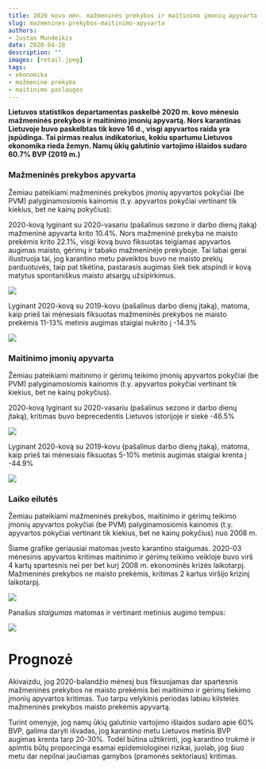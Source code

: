 ```yaml
---
title: 2020 kovo mėn. mažmeninės prekybos ir maitinimo įmonių apyvarta
slug: mazmenines-prekybos-maitinimo-apyvarta
authors:
- Justas Mundeikis
date: 2020-04-28
description: ""
images: [retail.jpeg]
tags:
- ekonomika
- mažmeninė prekyba
- maitinimo paslaugos
---
```


**Lietuvos statistikos departamentas paskelbė 2020 m. kovo mėnesio mažmeninės prekybos ir maitinimo įmonių apyvartą. Nors karantinas Lietuvoje buvo paskelbtas tik kovo 16 d., visgi apyvartos raida yra įspūdinga. Tai pirmas realus indikatorius, kokiu spartumu Lietuvos ekonomika rieda žemyn. Namų ūkių galutinio vartojimo išlaidos sudaro 60.7% BVP  (2019 m.)**<!--more-->

### Mažmeninės prekybos apyvarta
Žemiau pateikiami mažmeninės prekybos įmonių apyvartos pokyčiai (be PVM) palyginamosiomis kainomis (t.y. apyvartos pokyčiai vertinant tik kiekius, bet ne kainų pokyčius):

2020-kovą lyginant su 2020-vasariu (pašalinus sezono ir darbo dienų įtaką) mažmeninė apyvarta krito 10.4%. Nors mažmeninė prekyba ne maisto prekėmis krito 22.1%, visgi kovą buvo fiksuotas teigiamas apyvartos augimas maisto, gėrimų ir tabako mažmeninėje prekyboje. Tai labai gerai iliustruoja tai, jog karantino metu paveiktos buvo ne maisto prekių parduotuvės, taip pat tikėtina, pastarasis augimas šiek tiek atspindi ir kovą matytus spontaniškus maisto atsargų užsipirkimus.

![](/post/2020-04-28-mazmenines-prekybos-maitinimo-apyvarta_files/mažmeninė_apyvarta_m_m_percent.png)

Lyginant 2020-kovą su 2019-kovu (pašalinus darbo dienų įtaką), matoma, kaip prieš tai mėnesiais fiksuotas mažmeninės prekybos ne maisto prekėmis 11-13% metinis augimas staigiai nukrito į -14.3%

![](/post/2020-04-28-mazmenines-prekybos-maitinimo-apyvarta_files/mažmeninė_apyvarta_y_y_percent.png)

### Maitinimo įmonių apyvarta
Žemiau pateikiami maitinimo ir gėrimų teikimo įmonių apyvartos pokyčiai (be PVM) palyginamosiomis kainomis (t.y. apyvartos pokyčiai vertinant tik kiekius, bet ne kainų pokyčius).

2020-kovą lyginant su 2020-vasariu (pašalinus sezono ir darbo dienų įtaką), kritimas buvo beprecedentis Lietuvos istorijoje ir siekė -46.5%

![](/post/2020-04-28-mazmenines-prekybos-maitinimo-apyvarta_files/maitinimo_apyvarta_m_m_percent.png)

Lyginant 2020-kovą su 2019-kovu (pašalinus darbo dienų įtaką), matoma, kaip prieš tai mėnesiais fiksuotas 5-10% metinis augimas staigiai krenta į -44.9%

![](/post/2020-04-28-mazmenines-prekybos-maitinimo-apyvarta_files/maitinimo_apyvarta_y_y_percent.png)

### Laiko eilutės
Žemiau pateikiami mažmeninės prekybos, maitinimo ir gėrimų teikimo įmonių apyvartos pokyčiai (be PVM) palyginamosiomis kainomis (t.y. apyvartos pokyčiai vertinant tik kiekius, bet ne kainų pokyčius) nuo 2008 m. 

Šiame grafike geriausiai matomas įvesto karantino staigumas. 2020-03 mėnesinis apyvartos kritimas maitinimo ir gėrimų teikimo veikloje buvo virš 4 kartų spartesnis nei per bet kurį 2008 m. ekonominės krizės laikotarpį. Mažmeninės prekybos ne maisto prekėmis, kritimas 2 kartus viršijo krizinį laikotarpį.

![](/post/2020-04-28-mazmenines-prekybos-maitinimo-apyvarta_files/apyvarta_m_m_percent_ts.png)


Panašus *staigumas* matomas ir vertinant metinius augimo tempus:

![](/post/2020-04-28-mazmenines-prekybos-maitinimo-apyvarta_files/apyvarta_y_y_percent_ts.png)

# Prognozė

Akivaizdu, jog 2020-balandžio mėnesį bus fiksuojamas dar spartesnis mažmeninės prekybos ne maisto prekėmis bei maitinimo ir gėrimų tiekimo įmonių apyvartos kritimas. Tuo tarpu velykinis periodas labiau kilstelės mažmeninės prekybos maisto prekėmis apyvartą.

Turint omenyje, jog namų ūkių galutinio vartojimo išlaidos sudaro apie 60% BVP, galima daryti išvadas, jog karantino metu Lietuvos metinis BVP augimas krenta tarp 20-30%. Todėl būtina užtikrinti, jog karantino trukmė ir apimtis būtų proporcinga esamai epidemiologinei rizikai, juolab, jog šiuo metu dar nepilnai jaučiamas gamybos (pramonės sektoriaus) kritimas.
